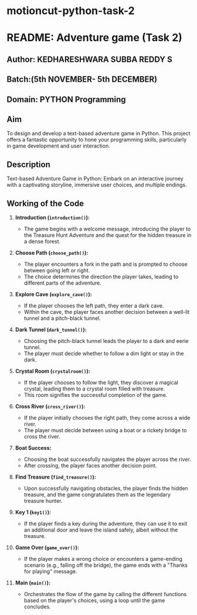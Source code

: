 # motioncut-python-task-2

# README: Adventure game (Task 2)

## Author: KEDHARESHWARA SUBBA REDDY S

## Batch:(5th NOVEMBER- 5th DECEMBER)

## Domain: PYTHON Programming

## Aim

To design and develop a text-based adventure game in Python. This project offers a fantastic opportunity to hone your programming skills, particularly in game development and user interaction.

## Description

Text-based Adventure Game in Python: Embark on an interactive journey with a captivating storyline, immersive user choices, and multiple endings.




  ## Working of the Code 



1. **Introduction (`introduction()`):**
   - The game begins with a welcome message, introducing the player to the Treasure Hunt Adventure and the quest for the hidden treasure in a dense forest.

2. **Choose Path (`choose_path()`):**
   - The player encounters a fork in the path and is prompted to choose between going left or right.
   - The choice determines the direction the player takes, leading to different parts of the adventure.

3. **Explore Cave (`explore_cave()`):**
   - If the player chooses the left path, they enter a dark cave.
   - Within the cave, the player faces another decision between a well-lit tunnel and a pitch-black tunnel.

4. **Dark Tunnel (`dark_tunnel()`):**
   - Choosing the pitch-black tunnel leads the player to a dark and eerie tunnel.
   - The player must decide whether to follow a dim light or stay in the dark.

5. **Crystal Room (`crystalroom()`):**
   - If the player chooses to follow the light, they discover a magical crystal, leading them to a crystal room filled with treasure.
   - This room signifies the successful completion of the game.

6. **Cross River (`cross_river()`):**
   - If the player initially chooses the right path, they come across a wide river.
   - The player must decide between using a boat or a rickety bridge to cross the river.

7. **Boat Success:**
   - Choosing the boat successfully navigates the player across the river.
   - After crossing, the player faces another decision point.

8. **Find Treasure (`find_treasure()`):**
   - Upon successfully navigating obstacles, the player finds the hidden treasure, and the game congratulates them as the legendary treasure hunter.

9. **Key 1 (`key1()`):**
   - If the player finds a key during the adventure, they can use it to exit an additional door and leave the island safely, albeit without the treasure.

10. **Game Over (`game_over()`):**
    - If the player makes a wrong choice or encounters a game-ending scenario (e.g., falling off the bridge), the game ends with a "Thanks for playing" message.

11. **Main (`main()`):**
    - Orchestrates the flow of the game by calling the different functions based on the player's choices, using a loop until the game concludes.
